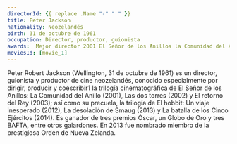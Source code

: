 ```yaml
---
directorId: {{ replace .Name "-" " " }}
title: Peter Jackson
nationality: Neozelandés
birth: 31 de octubre de 1961
occupation: Director, productor, guionista
awards:  Mejor director 2001 El Señor de los Anillos la Comunidad del Anillo
moviesId: [movie_1]
---
```


Peter Robert Jackson (Wellington, 31 de octubre de 1961) es un director, guionista y productor de cine neozelandés, conocido especialmente por dirigir, producir y coescribir1​ la trilogía cinematográfica de El Señor de los Anillos: La Comunidad del Anillo (2001), Las dos torres (2002) y El retorno del Rey (2003); así como su precuela, la trilogía de El hobbit: Un viaje inesperado (2012), La desolación de Smaug (2013) y La batalla de los Cinco Ejércitos (2014). Es ganador de tres premios Óscar, un Globo de Oro y tres BAFTA, entre otros galardones. En 2013 fue nombrado miembro de la prestigiosa Orden de Nueva Zelanda.